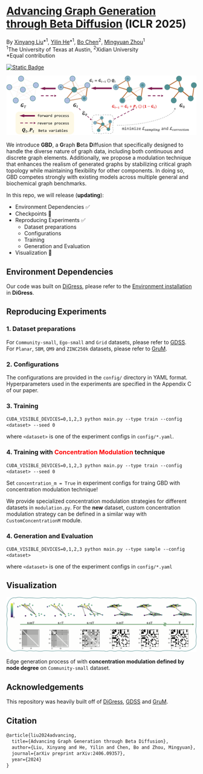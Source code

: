 # [Advancing Graph Generation through Beta Diffusion](https://arxiv.org/abs/2406.09357) (ICLR 2025)

By [Xinyang Liu](https://xinyangatk.github.io)\*<sup>1</sup>, [Yilin He](https://scholar.google.com/citations?user=oJu3WzsAAAAJ&hl=en)\*<sup>1</sup>, [Bo Chen](https://web.xidian.edu.cn/bchen/)<sup>2</sup>, [Mingyuan Zhou](https://mingyuanzhou.github.io)<sup>1</sup>
\
<sup>1</sup>The University of Texas at Austin, <sup>2</sup>Xidian University
\
\*Equal contribution

<a href='https://arxiv.org/pdf/2406.09357'><img alt="Static Badge" src="https://img.shields.io/badge/Paper-arXiv-red"></a>


![Overview of GBD](assets/model.png)

We introduce **GBD**, a **G**raph **B**eta **D**iffusion that specifically designed to handle the diverse nature of graph data, including both continuous and discrete graph elements. 
Additionally, we propose a modulation technique that enhances the realism of generated graphs by stabilizing critical graph topology while maintaining flexibility for other components. 
In doing so, GBD competes strongly with existing models across multiple general and biochemical graph benchmarks. 

In this repo, we will release (**updating**):

- Environment Dependencies &#x2705;
- Checkpoints &#x1F4CC;
- Reproducing Experiments &#x2705;
  - Dataset preparations 
  - Configurations 
  - Training 
  - Generation and Evaluation
- Visualization &#x1F4CC;


<a name="environment dependencies"></a>
## Environment Dependencies
Our code was built on [DiGress](https://arxiv.org/abs/2209.14734), please refer to the [Environment installation]((https://github.com/cvignac/DiGress?tab=readme-ov-file#environment-installation)) in **DiGress**.


<a name="reproducing experiments"></a>
## Reproducing Experiments

### 1. Dataset preparations

For `Community-small`, `Ego-small` and `Grid` datasets, please refer to [GDSS](https://github.com/harryjo97/GDSS).\
For `Planar`, `SBM`, `QM9` and `ZINC250k` datasets, please refer to [GruM](https://github.com/harryjo97/GruM/tree/master/GruM_2D#1-dataset-preparations).

### 2. Configurations
The configurations are provided in the ```config/``` directory in YAML format. Hyperparameters used in the experiments are specified in the Appendix C of our paper.

### 3. Training 
```
CUDA_VISIBLE_DEVICES=0,1,2,3 python main.py --type train --config <dataset> --seed 0
```
where ```<dataset>``` is one of the experiment configs in ```config/*.yaml```.

### 4. Training with <span style="color:red;">Concentration Modulation </span>technique
```
CUDA_VISIBLE_DEVICES=0,1,2,3 python main.py --type train --config <dataset> --seed 0
```
Set ```concentration_m = True``` in experiment configs for traing GBD with concentration modulation technique!

We provide specialized concentration modulation strategies for different datasets in ```modulation.py```. 
For the **new** dataset, custom concentration modulation strategy can be defined in a similar way with ```CustomConcentrationM``` module.



### 4. Generation and Evaluation
```
CUDA_VISIBLE_DEVICES=0,1,2,3 python main.py --type sample --config <dataset>
```
where ```<dataset>``` is one of the experiment configs in ```config/*.yaml```

<a name="visualization"></a>
## Visualization
![Overview of GBD](assets/eta.png)

Edge generation process of with **concentration modulation defined by node degree** on  `Community-small` dataset.



<a name="acknowledgements"></a>
## Acknowledgements
This repository was heavily built off of [DiGress](https://github.com/cvignac/DiGress), [GDSS](https://github.com/harryjo97/GDSS) and [GruM](https://github.com/harryjo97/GruM/tree/master/GruM_2D).

<a name="citation"></a>
## Citation
```
@article{liu2024advancing,
  title={Advancing Graph Generation through Beta Diffusion},
  author={Liu, Xinyang and He, Yilin and Chen, Bo and Zhou, Mingyuan},
  journal={arXiv preprint arXiv:2406.09357},
  year={2024}
}
```




